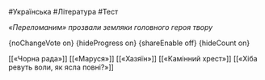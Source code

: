 #Українська #Література #Тест

*«Переломаним» прозвали земляки головного героя твору*

{noChangeVote on}
{hideProgress on}
{shareEnable off}
{hideCount on}

[[«Чорна рада»]]
[[«Маруся»]]
[[«Хазяїн»]]
[[«Камінний хрест»]]
[[«Хіба ревуть воли, як ясла повні?»]]
